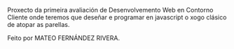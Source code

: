 Proxecto da primeira avaliación de Desenvolvemento Web en Contorno Cliente onde teremos que deseñar e programar en javascript o xogo clásico de atopar as parellas.

Feito por MATEO FERNÁNDEZ RIVERA.